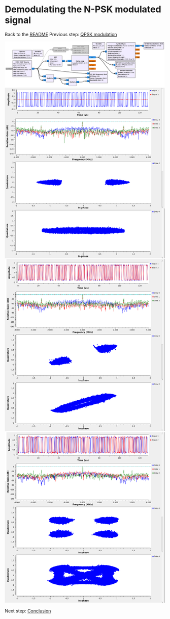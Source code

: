 # Demodulating the N-PSK modulated signal
Back to the [README](../README.md) 
Previous step: [QPSK modulation ](5_another_modulation.md)

<img src="../figures/GNURadio_demodulation/b210.png">
<img src="../figures/GNURadio_demodulation/bpsk_costas2.png">
<img src="../figures/GNURadio_demodulation/bpsk_costas4.png">
<img src="../figures/GNURadio_demodulation/qpsk_costas4.png">

Next step: [Conclusion](7_Conclusion.md)
